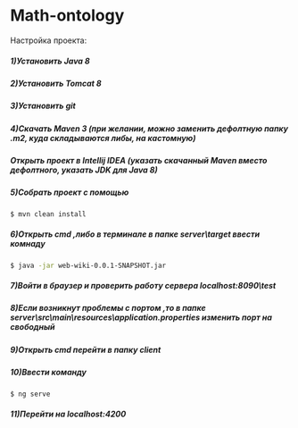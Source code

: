 # Math-ontology
Настройка проекта:
##### 1)Установить Java 8
##### 2)Установить Tomcat 8
##### 3)Установить git
##### 4)Скачать Maven 3 (при желании, можно заменить дефолтную папку .m2, куда складываются либы, на кастомную)
##### Открыть проект в Intellij IDEA (указать скачанный Maven вместо дефолтного, указать JDK для Java 8)
##### 5)Собрать проект с помощью 
```sh
$ mvn clean install
```
##### 6)Открыть cmd ,либо в терминале в папке server\target ввести комнаду 
```sh
$ java -jar web-wiki-0.0.1-SNAPSHOT.jar
```
##### 7)Войти в браузер и проверить работу сервера localhost:8090\test
##### 8)Если возникнут проблемы с портом ,то в папке server\src\main\resources\application.properties изменить порт на свободный 
##### 9)Открыть cmd перейти в папку client
##### 10)Ввести команду 
```sh 
$ ng serve
```

##### 11)Перейти на localhost:4200
